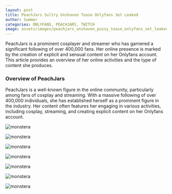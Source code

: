 ```yaml
---
layout: post
title: PeachJars Sultry Unshaven Tease Onlyfans Set Leaked
author: Summer
categories: ONLYFANS, PEACHJARS, TWITCH
image: assets/images/peachjars_unshaven_pussy_tease_onlyfans_set_leaked-AHDTYN.jpg
---
```


PeachJars is a prominent cosplayer and streamer who has garnered a significant following of over 400,000 fans. Her online presence is marked by the creation of explicit and sensual content on her Onlyfans account. This article provides an overview of her online activities and the type of content she produces.

### Overview of PeachJars

PeachJars is a well-known figure in the online community, particularly among fans of cosplay and streaming. With a massive following of over 400,000 individuals, she has established herself as a prominent figure in the industry. Her content often features her engaging in various activities, including cosplay, streaming, and creating explicit content on her Onlyfans account.

![monstera](/assets/images/peachjars_unshaven_pussy_tease_onlyfans_set_leaked-AHDTYN.jpg)

![monstera](/assets/images/peachjars_unshaven_pussy_tease_onlyfans_set_leaked-DFQAEC.jpg)

![monstera](/assets/images/peachjars_unshaven_pussy_tease_onlyfans_set_leaked-ELJFRD.jpg)

![monstera](/assets/images/peachjars_unshaven_pussy_tease_onlyfans_set_leaked-MFSIFP.jpg)

![monstera](/assets/images/peachjars_unshaven_pussy_tease_onlyfans_set_leaked-SREIGW.jpg)

![monstera](/assets/images/peachjars_unshaven_pussy_tease_onlyfans_set_leaked-SRSEXJ.jpg)

![monstera](/assets/images/peachjars_unshaven_pussy_tease_onlyfans_set_leaked-XPFARM.jpg)
